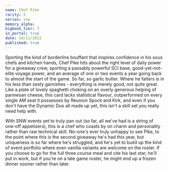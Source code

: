 ```yaml
---
name: Chef Pike
rarity: 5
series: snw
memory_alpha:
bigbook_tier: 7
in_portal: true
date: 14/11/2022
published: true
---
```


Sporting the kind of borderline bouffant that inspires confidence in his sous chefs and kitchen hands, Chef Pike hits about the right level of daily power for a giveaway crew, sporting a passably powerful SCI base, good-yet-not-elite voyage power, and an average of one or two events a year going back to almost the start of the game. So far, so garlic butter. Where he falters is in his less than zesty garnishes - everything is merely good, not quite great. Like a plate of lovely spaghetti choking on an overly generous helping of parmesan cheese, this card lacks statistical flavour, outperformed on every single AM seat it possesses by Reunion Spock and Kirk, and even if you don't have the Dynamic Duo all made up yet, this isn't a skill set you really need help with.

With SNW events yet to truly pan out (so far, all we've had is a string of one-off appetisers), this is a chef who coasts by on charm and personality rather than raw technical skill. No-one's ever truly unhappy to see Pike, to the point where this is the second giveaway he's had this year, but uniqueness is so far where he's struggled, and he's yet to build up the kind of event portfolio where even vanilla variants are welcome on the roster. If you choose to go for the full three course meal and cite his last star, he'll put in work, but if you're on a late game roster, he might end up a frozen dinner sooner rather than later.
